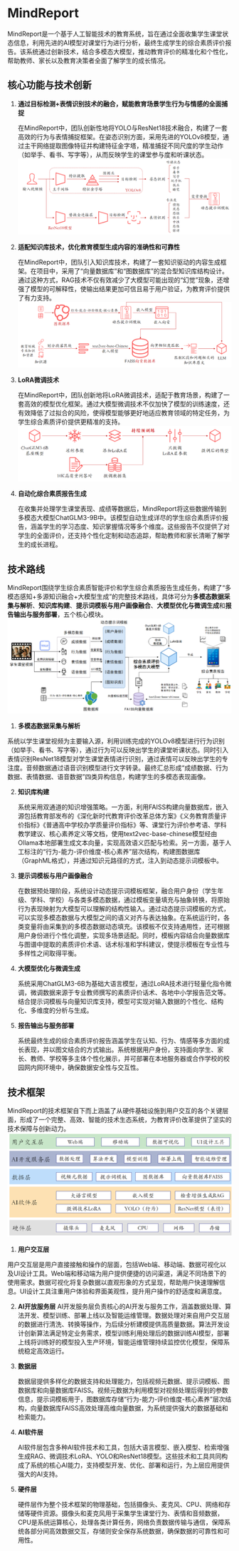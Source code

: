 # MindReport

MindReport是一个基于人工智能技术的教育系统，旨在通过全面收集学生课堂状态信息，利用先进的AI模型对课堂行为进行分析，最终生成学生的综合素质评价报告。该系统通过创新技术，结合多模态大模型，推动教育评价的精准化和个性化，帮助教师、家长以及教育决策者全面了解学生的成长情况。



## 核心功能与技术创新

1. **通过目标检测+表情识别技术的融合，赋能教育场景学生行为与情感的全面捕捉**
   
   在MindReport中，团队创新性地将YOLO与ResNet18技术融合，构建了一套高效的行为与表情捕捉框架。在姿态识别方面，采用先进的YOLOv8模型，通过主干网络提取图像特征并构建特征金字塔，精准捕捉不同尺度的学生动作（如举手、看书、写字等），从而反映学生的课堂参与度和听课状态。
![](img/YOLO.png)
   
2. **适配知识库技术，优化教育模型生成内容的准确性和可靠性**

   在MindReport中，团队引入知识库技术，构建了一套知识驱动的内容生成框架。在项目中，采用了“向量数据库”和“图数据库”的混合型知识库结构设计。通过这种方式，RAG技术不仅有效减少了大模型可能出现的“幻觉”现象，还增强了模型的可解释性，使输出结果更加可信且易于用户验证，为教育评价提供了有力支持。
   ![](img/RAG.png)

3. **LoRA微调技术**

   在MindReport中，团队创新地将LoRA微调技术，适配于教育场景，构建了一套高效的模型优化框架。通过大模型微调技术不仅加快了模型的训练速度，还有效降低了过拟合的风险，使得模型能够更好地适应教育领域的特定任务，为学生综合素质评价提供更精准的支持。
   ![](img/LoRA.png)

4. **自动化综合素质报告生成**

   在收集并处理学生课堂表现、成绩等数据后，MindReport将这些数据传输到多模态大模型ChatGLM3-9B中。该模型自动生成详尽的学生综合素质评价报告，涵盖学生的学习态度、知识掌握情况等多个维度。这些报告不仅提供了对学生的全面评价，还支持个性化定制和动态追踪，帮助教师和家长清晰了解学生的成长进程。

   

## 技术路线

MindReport围绕学生综合素质智能评价和学生综合素质报告生成任务，构建了“多模态感知+多源知识融合+大模型生成”的完整技术路线，具体可分为**多模态数据采集与解析**、**知识库构建**、**提示词模板与用户画像融合**、**大模型优化与微调生成**和**报告输出与服务部署**，五个核心模块。
![](img/Roadmap.png)

1. **多模态数据采集与解析**
   
系统以学生课堂视频为主要输入源，利用训练完成的YOLOv8模型进行行为识别（如举手、看书、写字等），通过行为可以反映出学生的课堂听课状态。同时引入表情识别ResNet18模型对学生课堂表情进行识别，通过表情可以反映出学生的专注度。音频数据通过语音识别模型进行文字转录。最终汇总形成“成绩数据、行为数据、表情数据、语音数据”四类异构信息，构建学生的多模态表现画像。
   
2. **知识库构建**

   系统采用双通道的知识增强策略。一方面，利用FAISS构建向量数据库，嵌入源包括教育部发布的《深化新时代教育评价改革总体方案》《义务教育质量评价指标》《普通高中学校办学质量评价指标》等、课堂行为评价参考语、学科教学建议、核心素养定义等文档，使用text2vec-base-chinese模型经由Ollama本地部署生成文本向量，实现高效语义匹配与检索。另一方面，基于人工标注的“行为-能力-评价维度-核心素养”层次结构，构建图数据库（GraphML格式），并通过知识元路径的方式，注入到动态提示词模板中。

3. **提示词模板与用户画像融合**

   在数据预处理阶段，系统设计动态提示词模板框架，融合用户身份（学生年级、学科、学校）与各类多模态数据，通过模板变量填充与抽象转换，将原始行为表现映射为大模型可以理解的结构性输入。通过动态提示词模板的方式，可以实现多模态数据与大模型之间的语义对齐与表达抽象。在系统运行时，各类变量将由采集到的多模态数据动态填充。该模板不仅支持通用性，还可根据用户身份进行个性化调整，实现多场景适配。同时，模板内容结合向量数据库与图谱中提取的素质评价术语、话术标准和学科建议，使提示模板在专业性与多样性之间取得平衡。

4. **大模型优化与微调生成**

   系统采用ChatGLM3-6B为基础大语言模型，通过LoRA技术进行轻量化指令微调，微调数据来源于专业教师撰写的素质评价话术、各地中小学报告范文等。结合提示词模板与向量知识库支持，模型可实现对输入数据的个性化、结构化、多维度的分析与生成。

5. **报告输出与服务部署**

   系统最终生成的综合素质评价报告涵盖学生在认知、行为、情感等多方面的成长表现，并以图文结合的方式输出。系统根据用户身份，支持面向学生、家长、教师、学校等多主体个性化展示，并可部署在本地服务器或合作学校的校园网内网环境中，确保数据安全性与交互性。

   

## 技术框架

MindReport的技术框架自下而上涵盖了从硬件基础设施到用户交互的各个关键层面，形成了一个完整、高效、智能的技术生态系统，为教育评价改革提供了坚实的技术保障与创新动力。
![](img/Framework.png)

1. **用户交互层**
   
用户交互层是用户直接接触和操作的层面，包括Web端、移动端、数据可视化以及UI设计工具。Web端和移动端为用户提供便捷的访问渠道，满足不同场景下的使用需求。数据可视化将复杂数据以直观形象的方式呈现，帮助用户快速理解信息。UI设计工具注重用户体验和界面美观性，提升用户操作的舒适度和满意度。
   
2. **AI开放服务层**
   AI开发服务层负责核心的AI开发与服务工作，涵盖数据处理、算法开发、模型训练、部署上线以及智能运维管理。数据处理对来自用户交互层的数据进行清洗、转换等操作，为后续分析建模提供高质量数据。算法开发设计创新算法满足特定业务需求，模型训练利用处理后的数据训练AI模型，部署上线将训练好的模型投入生产环境，智能运维管理持续监控优化模型，保障系统稳定高效运行。

3. **数据层**

   数据层提供多样化的数据支持和处理能力，包括视频元数据、提示词模板、图数据库和向量数据库FAISS。视频元数据为利用模型对视频处理后得到的参数信息，提示词模板用于，图数据库存储“行为-能力-评价维度-核心素养”层次结构，向量数据库FAISS高效处理高维向量数据，为系统提供强大的数据基础和检索能力。

4. **AI软件层**

   AI软件层包含多种AI软件技术和工具，包括大语言模型、嵌入模型、检索增强生成RAG、微调技术LoRA、YOLO和ResNet18模型。这些技术和工具共同构成了系统的核心AI能力，支持模型开发、优化、部署和运行，为上层应用提供强大的AI支持。

5. **硬件层**

   硬件层作为整个技术框架的物理基础，包括摄像头、麦克风、CPU、网络和存储等硬件资源。摄像头和麦克风用于采集学生课堂行为、表情和音频数据，CPU是系统运算核心，处理各类计算任务，网络负责数据传输与通信，保障系统各部分间高效数据交互，存储则安全保存系统数据，确保数据的可靠性和可用性。
